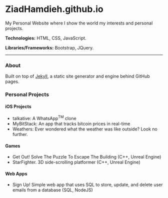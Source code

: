 # ZiadHamdieh.github.io
My Personal Website where I show the world my interests and personal projects. 

**Technologies:** HTML, CSS, JavaScript.

**Libraries/Frameworks:** Bootstrap, JQuery.

______________________________________________________________________________________________________________________________
### About
Built on top of [Jekyll](https://jekyllrb.com/), a static site generator and engine behind GitHub pages.


### Personal Projects

#### iOS Projects
- talkative: A WhatsApp<sup>TM</sup> clone
- MyBitStack: An app that tracks bitcoin prices in real-time
- Weathers: Ever wondered what the weather was like outside? Look no further.

#### Games
- Get Out! Solve The Puzzle To Escape The Building (C++, Unreal Engine)
- StarFighter. 3D side-scrolling platformer (C++, Unreal Engine)


#### Web Apps
- Sign Up! Simple web app that uses SQL to store, update, and delete user emails from a database (SQL, NodeJS)

